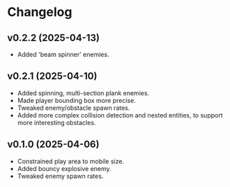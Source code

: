 # Changelog

## v0.2.2 (2025-04-13)
- Added 'beam spinner' enemies.

## v0.2.1 (2025-04-10)
- Added spinning, multi-section plank enemies.
- Made player bounding box more precise.
- Tweaked enemy/obstacle spawn rates.
- Added more complex collision detection and nested entities, to support more interesting obstacles.

## v0.1.0 (2025-04-06)
- Constrained play area to mobile size.
- Added bouncy explosive enemy.
- Tweaked enemy spawn rates.
